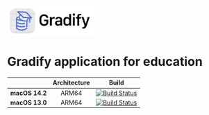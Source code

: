 <picture>
  <source media="(prefers-color-scheme: dark)" srcset="https://github.com/AndriiBash/Gradify/blob/main/.github/icons/GradifyLogo.png">
  <img src="https://github.com/AndriiBash/Gradify/blob/main/.github/icons/GradifyLogo~dark.png" alt="Swift logo" height="70">
</picture>

# Gradify application for education
| | **Architecture** | **Build** |
|---|:---:|:---:|
| **macOS 14.2**        | ARM64 |[![Build Status](https://github.com/dwyl/repo-badges/blob/main/svg/build-passing.svg)]()|
| **macOS 13.0**        | ARM64 |[![Build Status](https://github.com/AndriiBash/Gradify/actions/workflows/swift-xcode.yml/badge.svg)]()|

